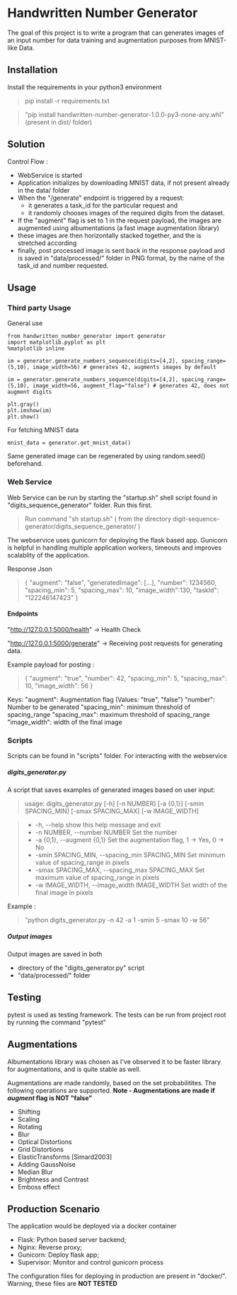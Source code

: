 # Handwritten Number Generator

The goal of this project is to write a program that can generates images of an input number
for data training and augmentation purposes from MNIST-like Data.

## Installation

Install the requirements in your python3 environment
> pip install -r requirements.txt

> "pip install handwritten-number-generator-1.0.0-py3-none-any.whl"  (present in dist/ folder)

## Solution

Control Flow :

- WebService is started
- Application initializes by downloading MNIST data, if not present already in the
data/ folder
- When the "/generate" endpoint is triggered by a request:
  - it generates a task_id for the particular request and
  - it randomly chooses images of the required digits 
from the dataset.
- If the "augment" flag is set to 1 in the request payload, the images are augmented using 
albumentations (a fast image augmentation library)
- these images are then horizontally stacked together, and the is stretched according 
- finally, post processed image is sent back in the response payload and is saved in 
"data/processed/" folder in PNG format, by the name of the task_id and number requested.

## Usage

### Third party Usage

General use
```
from handwritten_number_generator import generator
import matplotlib.pyplot as plt
%matplotlib inline

im = generator.generate_numbers_sequence(digits=[4,2], spacing_range=(5,10), image_width=56) # generates 42, augments images by default

im = generator.generate_numbers_sequence(digits=[4,2], spacing_range=(5,10), image_width=56, augment_flag="false") # generates 42, does not augment digits

plt.gray()
plt.imshow(im)
plt.show()
```

For fetching MNIST data
```
mnist_data = generator.get_mnist_data()
```

Same generated image can be regenerated by using random.seed() beforehand.

### Web Service

Web Service can be run by starting the "startup.sh" shell script found 
in "digits_sequence_generator" folder. Run this first.

> Run command "sh startup.sh" ( from the directory digit-sequence-generator/digits_sequence_generator/ )

The webservice uses gunicorn for deploying the flask based app. 
Gunicorn is helpful in handling multiple application workers, timeouts 
and improves scalablity of the application.

Response Json
> {
    "augment": "false",
    "generatedImage": [...],
    "number": 1234560,
    "spacing_min": 5,
    "spacing_max": 10,
    "image_width":130,
    "taskId": "122246147423"
}


#### Endpoints

"http://127.0.0.1:5000/health" -> Health Check

"http://127.0.0.1:5000/generate" -> Receiving post requests for generating data.

Example payload for posting :
> {
    "augment": "true",
    "number": 42,
    "spacing_min": 5,
    "spacing_max": 10,
    "image_width": 56
}

Keys:
"augment": Augmentation flag (Values: "true", "false")
"number": Number to be generated
"spacing_min": minimum threshold of spacing_range
"spacing_max": maximum threshold of spacing_range
"image_width": width of the final image


### Scripts

Scripts can be found in "scripts" folder. For interacting with the webservice 

##### digits_generator.py
A script that saves examples of generated images based on user input:

> usage: digits_generator.py [-h] [-n NUMBER] [-a {0,1}] [-smin SPACING_MIN]
                           [-smax SPACING_MAX] [-w IMAGE_WIDTH] 
                           
> - -h, --help            show this help message and exit
> - -n NUMBER, --number NUMBER
                    Set the number
> - -a {0,1}, --augment {0,1}
                    Set the augmentation flag, 1 -> Yes, 0 -> No
> - -smin SPACING_MIN, --spacing_min SPACING_MIN
                    Set minimum value of spacing_range in pixels
> - -smax SPACING_MAX, --spacing_max SPACING_MAX
                    Set maximum value of spacing_range in pixels
> - -w IMAGE_WIDTH, --image_width IMAGE_WIDTH
                    Set width of the final image in pixels

Example :

> "python digits_generator.py -n 42 -a 1 -smin 5 -smax 10 -w 56"

##### Output images
Output images are saved in both
- directory of the "digits_generator.py" script 
- "data/processed/" folder

## Testing
pytest is used as testing framework. The tests can be run from project root by running the command "pytest"

## Augmentations 
Albumentations library was chosen as I've observed it to be faster library for augmentations, and is quite stable as well.

Augmentations are made randomly, based on the set probabilitites. The following operations are supported. 
**Note -  Augmentations are made if *augment* flag is NOT "false"**

- Shifting
- Scaling 
- Rotating
- Blur
- Optical Distortions
- Grid Distortions 
- ElasticTransforms [Simard2003]
- Adding GaussNoise
- Median Blur
- Brightness and Contrast
- Emboss effect

## Production Scenario

The application would be deployed via a docker container 

- Flask: Python based server backend;
- Nginx: Reverse proxy;
- Gunicorn: Deploy flask app;
- Supervisor: Monitor and control gunicorn process

The configuration files for deploying in production are present in "docker/". Warning, these files are **NOT TESTED**

